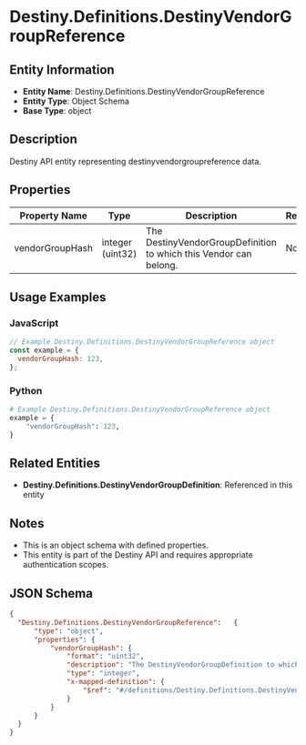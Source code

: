 # Destiny.Definitions.DestinyVendorGroupReference

## Entity Information
- **Entity Name**: Destiny.Definitions.DestinyVendorGroupReference
- **Entity Type**: Object Schema
- **Base Type**: object

## Description
Destiny API entity representing destinyvendorgroupreference data.

## Properties

| Property Name | Type | Description | Required |
|---------------|------|-------------|----------|
| vendorGroupHash | integer (uint32) | The DestinyVendorGroupDefinition to which this Vendor can belong. | No |

## Usage Examples

### JavaScript
```javascript
// Example Destiny.Definitions.DestinyVendorGroupReference object
const example = {
  vendorGroupHash: 123,
};
```

### Python
```python
# Example Destiny.Definitions.DestinyVendorGroupReference object
example = {
    "vendorGroupHash": 123,
}
```

## Related Entities
- **Destiny.Definitions.DestinyVendorGroupDefinition**: Referenced in this entity

## Notes
- This is an object schema with defined properties.
- This entity is part of the Destiny API and requires appropriate authentication scopes.

## JSON Schema
```json
{
  "Destiny.Definitions.DestinyVendorGroupReference":   {
      "type": "object",
      "properties": {
          "vendorGroupHash": {
              "format": "uint32",
              "description": "The DestinyVendorGroupDefinition to which this Vendor can belong.",
              "type": "integer",
              "x-mapped-definition": {
                  "$ref": "#/definitions/Destiny.Definitions.DestinyVendorGroupDefinition"
              }
          }
      }
  }
}
```
